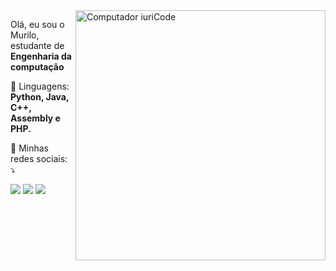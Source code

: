 <img src="https://raw.githubusercontent.com/MicaelliMedeiros/micaellimedeiros/master/image/computer-illustration.png" min-width="400px" max-width="400px" width="400px" align="right" alt="Computador iuriCode">

<p align="left"> 
  Olá, eu sou o Murilo, estudante de <strong>Engenharia da computação</strong><br>
</p>

<p align="left">
  🦄 Linguagens: <strong>Python, Java, C++, Assembly e PHP.</strong>
</p>

<p align="left">
  💌 Minhas redes sociais: ⤵️
</p>

  <a href="https://www.linkedin.com/in/murilo-martins-1b96871b4/" alt="Linkedin">
  <img src="https://img.shields.io/badge/-Linkedin-0e76a8?style=flat-square&logo=Linkedin&logoColor=white&link=https://www.linkedin.com/in/murilo-martins-1b96871b4/" /></a>

  <a href="https://www.facebook.com/murilo.martins.5268/" alt="Facebook">
  <img src="https://img.shields.io/badge/-Facebook-3b5998?style=flat-square&labelColor=3b5998&logo=facebook&logoColor=white&link=https://www.facebook.com/murilo.martins.5268/"/></a>

  <a href="https://www.instagram.com/murilo0x4d" alt="Instagram">
  <img src="https://img.shields.io/badge/-Instagram-DF0174?style=flat-square&labelColor=DF0174&logo=instagram&logoColor=white&link=https://www.instagram.com/murilo0x4d/"/></a>
</p>  
